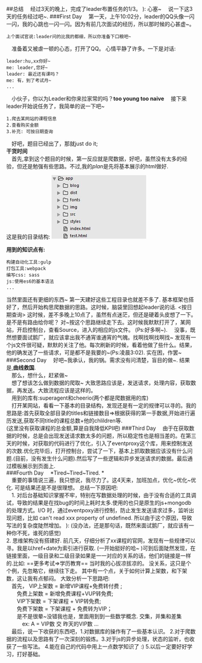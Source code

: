 ##总结
&emsp;经过3天的晚上，完成了leader布置任务的1/3。 ): 心塞~
&emsp;说一下这3天的任务经过吧~.
###First Day
&emsp;第一天，上午10:02分，leader的QQ头像一闪一闪，我的心跳也一闪一闪。因为有前几次面试的经历，所以那时候的心甚虚~。 

	上个面试官说:leader问的比我的都细，所以你准备下口粮吧~
&emsp;准备着又被虐一顿的心态，打开了QQ。 心情平静了许多。一下是对话:

	leader:hu,xx你好~
    me: leader,您好~
    leader: 最近还有课吗？
    me: 有，到了考试月~
    ...

&emsp;小伙子，你以为Leader和你来拉家常的吗？**too young too naive**
&emsp;接下来leader开始说任务了，我简单的说一下吧~
	
	1.爬去某网站的课程信息
	2.查看购买金额
	3.补充: 可按日期查询
&emsp;好吧，题目已经出了，那就just do it;<br/>
**干货时间**<br/>
&emsp;首先,拿到这个题目的时候，第一反应就是爬数据，好吧，虽然没有太多的经验，但还是勉强有些思路。不过,我的*plan*是先将基本展示的html做好.

这是我的目录结构:
![](./mdImg/content.jpg)

**用到的知识点有:**

	构建自动化工具:gulp
    打包工具:webpack
    编写css: sass
    js:使用es6的基本语法
    ...
当然里面还有更细的东西~
第一天建好这些工程目录也就差不多了. 基本框架也搭好了，然后开始构思爬数据的思路。这时候，脑袋里回想起leader说的话. <按日期查询> 这时候，差不多晚上10点了，虽然有点迷茫，但还是硬着头皮想了一下。 是不是有路由给你呢？ 对~按这个思路继续走下去。这时候我默默打开了，某网站，开启控制台，查看Source，进入的相应的js文件。 (Ps:好多啊~). 
&emsp;没事，既然想要面试鹅厂，就应该拿出我不通宵谁通宵的气魄。找啊找啊找啊找~ 发现有一个js文件很可疑，默默的关注了他。每次刷新的时候，看着他做了些什么。结果，他的确发送了一些请求，可是都不是我要的~(Ps:凌晨3:02). 实在困，作罢~
###Second Day
&emsp;好吧\~我承认，我的锅。需求没有问清楚，盲目的做~. 结果是,**曲线救国**.<br/>
&emsp;那么，想什么，赶紧做~<br/>
&emsp;想了想该怎么做到数据的爬取~ 大致思路应该是，发送请求，处理内容，获取数据，再发送。大致流程应该是这样的。<br/>
&emsp;用到的库有:superagent和cheerio(两个都是爬数据用的库)<br/>
&emsp;打开某网站，看看一下基本的目录结构，发现还是有一定的规律可以寻的。我的思路是:首先获取全部目录的titles和链接数目=>根据获得的第一手数据,开始进行遍历发送,获取不同title的课程总数+他的chlildren等.<br/>
(这里没有获取课程的总金额,算是自我降低KPI吧)
###Third Day
&emsp;由于在获取数据的时候，总是会出现发送请求数太多的问题，所以稳定性也是相当差的。在第三天的时候，对获取的代码进行了优化，引入了eventproxy这个库，用来控制发送的次数.优化完毕后，打开控制台，尝试了一下，基本上抓取数据应该没有什么问题.(目前，没有发生什么问题).然后写了一些逻辑和异步发送请求的数据。最后通过模板展示到页面上.<br/>
###Fourth Day
&emsp;*Tired\~Tired\~Tired. *<br/>
&emsp;重要的事情说三遍，我只想说，我尽力了。这4天来，加班加点，优化\~优化\~优化. 可是结果还是不是很理想。 总结一下原因吧:<br/>
	&emsp;1. 对后台基础知识掌握不牢，特别在写数据处理的时候，由于没有合适的工具调试，导致的结果是在找bug的时间上耗时太多.使用的也只是原生的js+mongodb的处理方式。I/O 时，通过eventpoxy进行控制，防止发生发送请求过多，监听出现问题，比如 can't read xxx property of undefined. 所以由于这个原因，导致写法的复杂度陡然增加。 ): (没办法，还是那句话，既然来面试鹅厂，就应该有一种你不死，谁死的感觉)<br/>
	2. 思维架构没有搭建好. 前几天，仔细分析了xx课程的官网，发现有一些规律可以寻。我是以href+date为索引进行获取. (一开始挺好的哈~ )可到后面陡然发现，在链接里面，一级目录和二级目录如果是一一对应的关系的话，他们的链接是一样的.比如:   ==更多考试=>学历教育==   当时我的心拔凉拔凉的。 没关系，这只是个个例，先忽略它，继续往下走。 其中有一个点，关于如何计算上架数，和下架数，这让我有点郁闷。 大致分析一下思路吧:  <br/>
	&emsp;首先， VIP上架数 = 新增VIP课程+免费转付费 ;<br/>
    	 &emsp;&emsp;免费上架数 = 新增免费课程+VUP转免费;<br/>
         &emsp;&emsp;VIP下架数 = 下架课程 + VIP转免费;<br/>
         &emsp;&emsp;免费下架数 = 下架课程 + 免费转为VIP；<br/>
         &emsp;&emsp;是不是很晕~没错我也是，里面用到到一些数学概念. 交集，并集和差集<br/>
         &emsp;&emsp;&emsp;ex: A = VIP数 交 昨天的VIP数 ...<br/>
&emsp;最后，说一下收获的东西吧，1.对数据库的操作有了一些基本认识。 2.对于爬数据的流程以及思路有了一次深刻的锻炼。3.对于js的异步处理，状态的监听，也收获了一些写法。 4.能在自己的代码中用上一点数学知识了 :) 5.以后一定要好好学习，打好基础。

